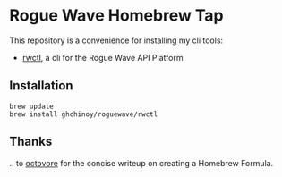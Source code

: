 # Rogue Wave Homebrew Tap

This repository is a convenience for installing my cli tools:

* [rwctl](https://github.com/ghchinoy/rwctl), a cli for the Rogue Wave API Platform

## Installation

```
brew update
brew install ghchinoy/roguewave/rwctl
```


## Thanks

.. to [octovore](http://octavore.com/posts/2016/02/15/distributing-go-apps-os-x) for the concise writeup on creating a Homebrew Formula.
